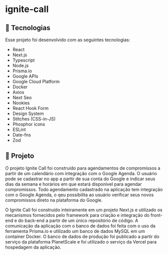 # ignite-call


## 🚀 Tecnologias

Esse projeto foi desenvolvido com as seguintes tecnologias:

- React
- Next.js
- Typescript
- Node.js
- Prisma.io
- Google APIs
- Google Cloud Platform
- Docker
- Axios
- Next Seo
- Nookies
- React Hook Form
- Design System
- Stitches (CSS-in-JS)
- Phosphor icons
- ESLint
- Date-fns
- Zod

## 🔖 Projeto

O projeto Ignite Call foi construído para agendamentos de compromissos a partir de um calendário com integração com o Google Agenda. O usuário pode se cadastrar no app a partir de sua conta do Google e indicar seus dias da semana e horários em que estará disponível para agendar compromissos. Todo agendamento cadastrado na aplicação tem integração com o Google Agenda, o qeu possibilita ao usuário verificar seus novos compromissos direto na plataforma do Google.

O Ignite Call foi construído inteiramente em um projeto Next.js e utilizado os mecanismos fornecidos pelo framework para criação e integração do front-end e do back-end a partir de um único repositório de código. A comunicação da aplicação com o banco de dados foi feita com o uso da ferramenta Prisma.io e utilizado um banco de dados MySQL em um container Docker. O banco de dados de produção foi publicado a partir do serviço da plataforma PlanetScale e foi utilizado o serviço da Vercel para hospedagem da aplicação.

